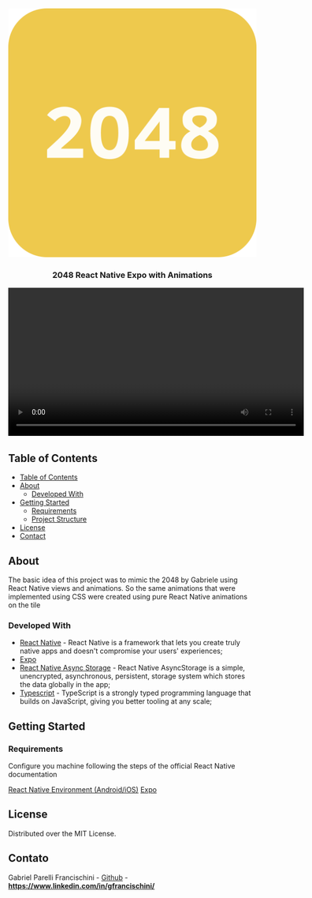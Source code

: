 <!-- PROJECT LOGO -->

<br />
<p align="center">
  <img src="./doc/2048_logo.png" alt="Logo">
  <h3 align="center">2048 React Native Expo with Animations</h3>
  
</p>

[<video src='./doc/slide_game_2048.mov' width="600">](https://github.com/gfrancischini/2048-react/assets/12496146/d2e05041-1666-4e9b-a8e0-836518b6ed42)

<!-- TABLE OF CONTENTS -->

## Table of Contents





- [Table of Contents](#table-of-contents)
- [About](#about)
  - [Developed With](#developed-with)
- [Getting Started](#getting-started)
  - [Requirements](#requirements)
  - [Project Structure](#project-structure)
- [License](#license)
- [Contact](#contact)

<!-- ABOUT THE PROJECT -->

## About

The basic idea of this project was to mimic the 2048 by Gabriele using React Native views and animations.
So the same animations that were implemented using CSS were created using pure React Native animations on the tile

### Developed With

- [React Native](http://facebook.github.io/react-native/) - React Native is a framework that lets you create truly native apps and doesn't compromise your users' experiences;
- [Expo](https://expo.dev)
- [React Native Async Storage](https://react-native-async-storage.github.io/async-storage/) - React Native AsyncStorage is a simple, unencrypted, asynchronous, persistent, storage system which stores the data globally in the app;
- [Typescript](https://www.typescriptlang.org/) - TypeScript is a strongly typed programming language that builds on JavaScript, giving you better tooling at any scale;

<!-- GETTING STARTED -->

## Getting Started

### Requirements

Configure you machine following the steps of the official React Native documentation

[React Native Environment (Android/iOS)](https://reactnative.dev/docs/environment-setup)
[Expo](https://expo.dev)


## License

Distributed over the MIT License.

<!-- CONTACT -->

## Contato

Gabriel Parelli Francischini - [Github](https://github.com/gfrancischini) - **https://www.linkedin.com/in/gfrancischini/**
